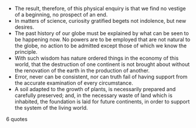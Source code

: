  - The result, therefore, of this physical enquiry is that we find no vestige of a beginning, no prospect of an end.
 - In matters of science, curiosity gratified begets not indolence, but new desires.
 - The past history of our globe must be explained by what can be seen to be happening now. No powers are to be employed that are not natural to the globe, no action to be admitted except those of which we know the principle.
 - With such wisdom has nature ordered things in the economy of this world, that the destruction of one continent is not brought about without the renovation of the earth in the production of another.
 - Error, never can be consistent, nor can truth fail of having support from the accurate examination of every circumstance.
 - A soil adapted to the growth of plants, is necessarily prepared and carefully preserved; and, in the necessary waste of land which is inhabited, the foundation is laid for future continents, in order to support the system of the living world.

6 quotes